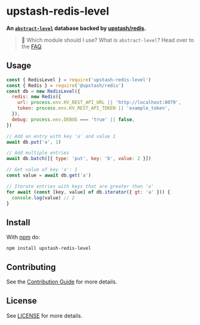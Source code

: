 # upstash-redis-level

**An [`abstract-level`](https://github.com/Level/abstract-level) database backed by [upstash/redis](https://www.npmjs.com/package/@upstash/redis).**

> :pushpin: Which module should I use? What is `abstract-level`? Head over to the [FAQ](https://github.com/Level/community#faq).

## Usage

```js
const { RedisLevel } = require('upstash-redis-level')
const { Redis } = require('@upstash/redis')
const db = new RedisLevel({
  redis: new Redis({
    url: process.env.KV_REST_API_URL || 'http://localhost:8079',
    token: process.env.KV_REST_API_TOKEN || 'example_token',
  }),
  debug: process.env.DEBUG === 'true' || false,
})

// Add an entry with key 'a' and value 1
await db.put('a', 1)

// Add multiple entries
await db.batch([{ type: 'put', key: 'b', value: 2 }])

// Get value of key 'a': 1
const value = await db.get('a')

// Iterate entries with keys that are greater than 'a'
for await (const [key, value] of db.iterator({ gt: 'a' })) {
  console.log(value) // 2
}
```

## Install

With [npm](https://npmjs.org) do:

```
npm install upstash-redis-level
```

## Contributing

See the [Contribution Guide](./CONTRIBUTING.md) for more details.

## License

See [LICENSE](./LICENSE) for more details.

[abstract-level]: https://github.com/Level/abstract-level

[level-badge]: https://leveljs.org/img/badge.svg
